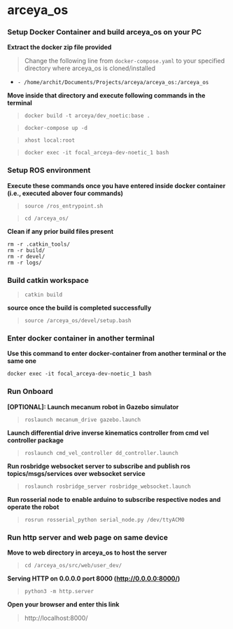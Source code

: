 # arceya_os


###  Setup Docker Container and build arceya_os on your PC

__Extract the docker zip file provided__
> Change the following line from `docker-compose.yaml` to your specified directory where arceya_os is cloned/installed
- `- /home/archit/Documents/Projects/arceya/arceya_os:/arceya_os`

__Move inside that directory and execute following commands in the terminal__
> `docker build -t arceya/dev_noetic:base .`

> `docker-compose up -d`

> `xhost local:root`

> `docker exec -it focal_arceya-dev-noetic_1 bash`


### Setup ROS environment

__Execute these commands once you have entered inside docker container (i.e., executed abover four commands)__
> `source /ros_entrypoint.sh `

> `cd /arceya_os/`

__Clean if any prior build files present__

    rm -r .catkin_tools/
    rm -r build/
    rm -r devel/
    rm -r logs/


### Build catkin workspace

> `catkin build`

__source once the build is completed successfully__

> `source /arceya_os/devel/setup.bash`


### Enter docker container in another terminal

__Use this command to enter docker-container from another terminal or the same one__

`docker exec -it focal_arceya-dev-noetic_1 bash`



### Run Onboard

__[OPTIONAL]: Launch mecanum robot in Gazebo simulator__
> `roslaunch mecanum_drive gazebo.launch`


__Launch differential drive inverse kinematics controller from cmd vel controller package__
> `roslaunch cmd_vel_controller dd_controller.launch`


__Run rosbridge websocket server to subscribe and publish ros topics/msgs/services over websocket service__
> `roslaunch rosbridge_server rosbridge_websocket.launch`


__Run rosserial node to enable arduino to subscribe respective nodes and operate the robot__
> `rosrun rosserial_python serial_node.py /dev/ttyACM0`



### Run http server and web page on same device

__Move to web directory in arceya_os to host the server__
> `cd /arceya_os/src/web/user_dev/`

__Serving HTTP on 0.0.0.0 port 8000 (http://0.0.0.0:8000/)__
> `python3 -m http.server`

__Open your browser and enter this link__
> http://localhost:8000/